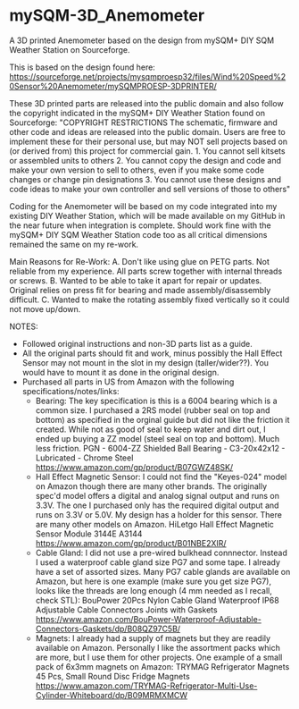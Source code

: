 # mySQM-3D_Anemometer
A 3D printed Anemometer based on the design from mySQM+ DIY SQM Weather Station on Sourceforge.

This is based on the design found here:
https://sourceforge.net/projects/mysqmproesp32/files/Wind%20Speed%20Sensor%20Anemometer/mySQMPROESP-3DPRINTER/

These 3D printed parts are released into the public domain and also follow the copyright indicated in the 
mySQM+ DIY Weather Station found on Sourceforge:
    "COPYRIGHT RESTRICTIONS
    The schematic, firmware and other code and ideas are released into the public domain. Users are free to
    implement these for their personal use, but may NOT sell projects based on (or derived from) this project
    for commercial gain.
    1. You cannot sell kitsets or assembled units to others
    2. You cannot copy the design and code and make your own version to sell to others, even if you make 
       some code changes or change pin designations
    3. You cannot use these designs and code ideas to make your own controller and sell versions of those 
       to others"

Coding for the Anemometer will be based on my code integrated into my existing DIY Weather Station, which will 
be made available on my GitHub in the near future when integration is complete.  Should work fine with the 
mySQM+ DIY SQM Weather Station code too as all critical dimensions remained the same on my re-work.

Main Reasons for Re-Work:
A. Don't like using glue on PETG parts.   Not reliable from my experience.  All parts screw together 
   with internal threads or screws.
B. Wanted to be able to take it apart for repair or updates.   Original relies on press fit for bearing 
   and made assembly/disassembly difficult.
C. Wanted to make the rotating assembly fixed vertically so it could not move up/down.

NOTES:
* Followed original instructions and non-3D parts list as a guide.
* All the original parts should fit and work, minus possibly the Hall Effect Sensor may not mount
  in the slot in my design (taller/wider??). You would have to mount it as done in the original design.
* Purchased all parts in US from Amazon with the following specifications/notes/links:
  - Bearing:  The key specification is this is a 6004 bearing which is a common size.  I purchased 
    a 2RS model (rubber seal on top and bottom) as specified in the orginal guide but did not like
    the friction it created.  While not as good of seal to keep water and dirt out, I ended up
    buying a ZZ model (steel seal on top and bottom).  Much less friction.
    PGN - 6004-ZZ Shielded Ball Bearing - C3-20x42x12 - Lubricated - Chrome Steel
    https://www.amazon.com/gp/product/B07GWZ48SK/
  - Hall Effect Magnetic Sensor: I could not find the "Keyes-024" model on Amazon though there
    are many other brands.  The originally spec'd model offers a digital and analog signal
    output and runs on 3.3V.  The one I purchased only has the required digital output
    and runs on 3.3V or 5.0V. My design has a holder for this sensor.
    There are many other models on Amazon.
    HiLetgo Hall Effect Magnetic Sensor Module 3144E A3144
    https://www.amazon.com/gp/product/B01NBE2XIR/
  - Cable Gland:  I did not use a pre-wired bulkhead connnector.  Instead I used a waterproof
    cable gland size PG7 and some tape. I already have a set of assorted sizes.  Many PG7 
    cable glands are available on Amazon, but here is one example (make sure you get size PG7), 
    looks like the threads are long enough (4 mm needed as I recall, check STL):
    BouPower 20Pcs Nylon Cable Gland Waterproof IP68 Adjustable Cable Connectors Joints with Gaskets
    https://www.amazon.com/BouPower-Waterproof-Adjustable-Connectors-Gaskets/dp/B08QZ97C5B/
  - Magnets:  I already had a supply of magnets but they are readily available on Amazon.
    Personally I like the assortment packs which are more, but I use them for other projects.
    One example of a small pack of 6x3mm magnets on Amazon:
    TRYMAG Refrigerator Magnets 45 Pcs, Small Round Disc Fridge Magnets
    https://www.amazon.com/TRYMAG-Refrigerator-Multi-Use-Cylinder-Whiteboard/dp/B09MRMXMCW
 
 
